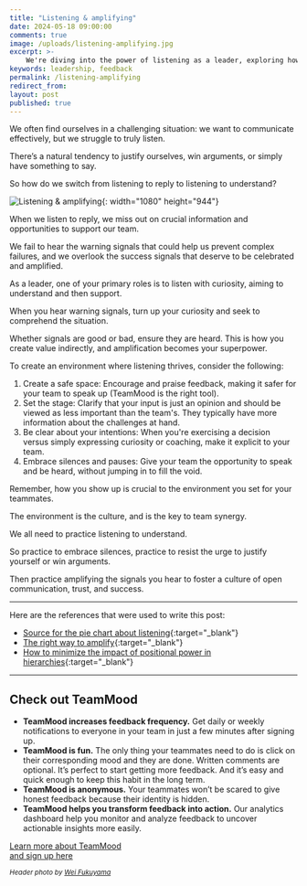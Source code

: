```yaml
---
title: "Listening & amplifying"
date: 2024-05-18 09:00:00
comments: true
image: /uploads/listening-amplifying.jpg
excerpt: >-
    We're diving into the power of listening as a leader, exploring how to amplify both warning and success signals within your team, and discussing strategies for creating an environment where open communication and trust can thrive.
keywords: leadership, feedback
permalink: /listening-amplifying
redirect_from:
layout: post
published: true
---
```


We often find ourselves in a challenging situation: we want to communicate effectively, but we struggle to truly listen.

There’s a natural tendency to justify ourselves, win arguments, or simply have something to say.

So how do we switch from listening to reply to listening to understand?

![Listening & amplifying](https://res.cloudinary.com/teammood/image/upload/v1715782335/newsletter/2024-05/Listening%20-%20amplifying.jpg){: width="1080" height="944"}

When we listen to reply, we miss out on crucial information and opportunities to support our team.

We fail to hear the warning signals that could help us prevent complex failures, and we overlook the success signals that deserve to be celebrated and amplified.

As a leader, one of your primary roles is to listen with curiosity, aiming to understand and then support.

When you hear warning signals, turn up your curiosity and seek to comprehend the situation.

Whether signals are good or bad, ensure they are heard. This is how you create value indirectly, and amplification becomes your superpower.

To create an environment where listening thrives, consider the following:

1. Create a safe space: Encourage and praise feedback, making it safer for your team to speak up (TeamMood is the right tool).
2. Set the stage: Clarify that your input is just an opinion and should be viewed as less important than the team's. They typically have more information about the challenges at hand.
3. Be clear about your intentions: When you're exercising a decision versus simply expressing curiosity or coaching, make it explicit to your team.
4. Embrace silences and pauses: Give your team the opportunity to speak and be heard, without jumping in to fill the void.

Remember, how you show up is crucial to the environment you set for your teammates.

The environment is the culture, and is the key to team synergy.

We all need to practice listening to understand.

So practice to embrace silences, practice to resist the urge to justify yourself or win arguments.

Then practice amplifying the signals you hear to foster a culture of open communication, trust, and success.

---

Here are the references that were used to write this post:

- [Source for the pie chart about listening](https://www.linkedin.com/posts/drdavidweiss_infographics-questionsworthasking-innovation-activity-7172198789120770048-3jmZ/){:target="_blank"}
- [The right way to amplify](https://www.linkedin.com/posts/amycedmondson_rightkindofwrong-activity-7173082794166841344-79C2/){:target="_blank"}
- [How to minimize the impact of positional power in hierarchies](https://www.linkedin.com/posts/terrybrownuk_there-is-nothing-more-dangerous-than-giants-ugcPost-7161029484081528832-axj-/){:target="_blank"}

---

## Check out TeamMood

- **TeamMood increases feedback frequency.** Get daily or weekly notifications to everyone in your team in just a few minutes after signing up.
- **TeamMood is fun.** The only thing your teammates need to do is click on their corresponding mood and they are done. Written comments are optional. It’s perfect to start getting more feedback. And it’s easy and quick enough to keep this habit in the long term.
- **TeamMood is anonymous.** Your teammates won’t be scared to give honest feedback because their identity is hidden.
- **TeamMood helps you transform feedback into action.** Our analytics dashboard help you monitor and analyze feedback to uncover actionable insights more easily.

<a href="https://www.teammood.com/en/" class="button">Learn more about TeamMood<br/> and sign up here</a>

<small><em>Header photo by <a target="_blank" rel="noopener" href="https://unsplash.com/fr/@shichijiro">Wei Fukuyama</a></em></small>


